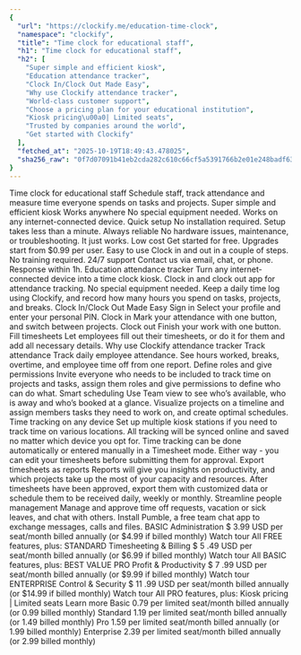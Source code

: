 ```yaml
---
{
  "url": "https://clockify.me/education-time-clock",
  "namespace": "clockify",
  "title": "Time clock for educational staff",
  "h1": "Time clock for educational staff",
  "h2": [
    "Super simple and efficient kiosk",
    "Education attendance tracker",
    "Clock In/Clock Out Made Easy",
    "Why use Clockify attendance tracker",
    "World-class customer support",
    "Choose a pricing plan for your educational institution",
    "Kiosk pricing\u00a0| Limited seats",
    "Trusted by companies around the world",
    "Get started with Clockify"
  ],
  "fetched_at": "2025-10-19T18:49:43.478025",
  "sha256_raw": "0f7d07091b41eb2cda282c610c66cf5a5391766b2e01e248badf63ef59adaa25"
}
---
```


Time clock for educational staff
Schedule staff, track attendance and measure time everyone spends on tasks and projects.
Super simple and efficient kiosk
Works anywhere
No special equipment needed. Works on any internet-connected device.
Quick setup
No installation required. Setup takes less than a minute.
Always reliable
No hardware issues, maintenance, or troubleshooting. It just works.
Low cost
Get started for free. Upgrades start from $0.99 per user.
Easy to use
Clock in and out in a couple of steps. No training required.
24/7 support
Contact us via email, chat, or phone. Response within 1h.
Education attendance tracker
Turn any internet-connected device into a time clock kiosk. Clock in and clock out app for attendance tracking. No special equipment needed.
Keep a daily time log using Clockify, and record how many hours you spend on tasks, projects, and breaks.
Clock In/Clock Out Made Easy
Sign in
Select your profile and enter your personal PIN.
Clock in
Mark your attendance with one button, and switch between projects.
Clock out
Finish your work with one button.
Fill timesheets
Let employees fill out their timesheets, or do it for them and add all necessary details.
Why use Clockify attendance tracker
Track attendance
Track daily employee attendance. See hours worked, breaks, overtime, and employee time off from one report.
Define roles and give permissions
Invite everyone who needs to be included to track time on projects and tasks, assign them roles and give permissions to define who can do what.
Smart scheduling
Use Team view to see who’s available, who is away and who’s booked at a glance. Visualize projects on a timeline and assign members tasks they need to work on, and create optimal schedules.
Time tracking on any device
Set up multiple kiosk stations if you need to track time on various locations. All tracking will be synced online and saved no matter which device you opt for.
Time tracking can be done automatically or entered manually in a Timesheet mode. Either way - you can edit your timesheets before submitting them for approval.
Export timesheets as reports
Reports will give you insights on productivity, and which projects take up the most of your capacity and resources.
After timesheets have been approved, export them with customized data or schedule them to be received daily, weekly or monthly.
Streamline people management
Manage and approve time off requests, vacation or sick leaves, and chat with others. Install Pumble, a free team chat app to exchange messages, calls and files.
BASIC
Administration
$
3.99
USD
per seat/month
billed annually
(or
$4.99 if billed
monthly)
Watch tour
All FREE features, plus:
STANDARD
Timesheeting & Billing
$
5
.49
USD
per seat/month
billed annually
(or
$6.99 if billed
monthly)
Watch tour
All BASIC features, plus:
BEST VALUE
PRO
Profit & Productivity
$
7
.99
USD
per seat/month
billed annually
(or
$9.99 if billed
monthly)
Watch tour
ENTERPRISE
Control & Security
$
11
.99
USD
per seat/month
billed annually
(or
$14.99 if billed
monthly)
Watch tour
All PRO features, plus:
Kiosk pricing | Limited seats
Learn more
Basic
0.79
per limited seat/month billed annually (or 0.99 billed monthly)
Standard
1.19
per limited seat/month billed annually (or 1.49 billed monthly)
Pro
1.59
per limited seat/month billed annually (or 1.99 billed monthly)
Enterprise
2.39
per limited seat/month billed annually (or 2.99 billed monthly)